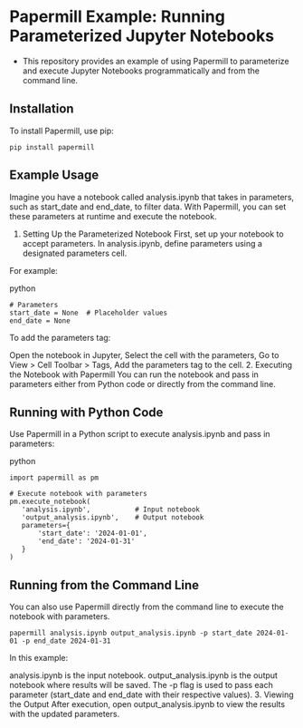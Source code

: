 # Papermill Example: Running Parameterized Jupyter Notebooks
- This repository provides an example of using Papermill to parameterize and execute Jupyter Notebooks programmatically and from the command line.

## Installation
To install Papermill, use pip:

```
pip install papermill
```

## Example Usage
Imagine you have a notebook called analysis.ipynb that takes in parameters, such as start_date and end_date, to filter data. With Papermill, you can set these parameters at runtime and execute the notebook.

1. Setting Up the Parameterized Notebook
First, set up your notebook to accept parameters. In analysis.ipynb, define parameters using a designated parameters cell.

For example:

python
```
# Parameters
start_date = None  # Placeholder values
end_date = None
```

To add the parameters tag:

Open the notebook in Jupyter,
Select the cell with the parameters,
Go to View > Cell Toolbar > Tags,
Add the parameters tag to the cell.
2. Executing the Notebook with Papermill
You can run the notebook and pass in parameters either from Python code or directly from the command line.

## Running with Python Code
Use Papermill in a Python script to execute analysis.ipynb and pass in parameters:

python
```
import papermill as pm

# Execute notebook with parameters
pm.execute_notebook(
   'analysis.ipynb',           # Input notebook
   'output_analysis.ipynb',    # Output notebook
   parameters={
       'start_date': '2024-01-01',
       'end_date': '2024-01-31'
   }
)
```

## Running from the Command Line
You can also use Papermill directly from the command line to execute the notebook with parameters.

```
papermill analysis.ipynb output_analysis.ipynb -p start_date 2024-01-01 -p end_date 2024-01-31
```
In this example:

analysis.ipynb is the input notebook.
output_analysis.ipynb is the output notebook where results will be saved.
The -p flag is used to pass each parameter (start_date and end_date with their respective values).
3. Viewing the Output
After execution, open output_analysis.ipynb to view the results with the updated parameters.